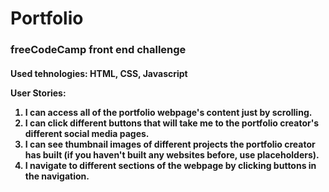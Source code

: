 <h1>Portfolio</h1>

<h3>freeCodeCamp front end challenge</h3>

<h4>Used tehnologies: HTML, CSS, Javascript

<p>User Stories:</p> 

<ol>

<li> I can access all of the portfolio webpage's content just by scrolling.</li>

<li> I can click different buttons that will take me to the portfolio creator's different social media pages.</li>

<li> I can see thumbnail images of different projects the portfolio creator has built (if you haven't built any websites before, use placeholders).</li>

<li> I navigate to different sections of the webpage by clicking buttons in the navigation.</li>


</ol>
